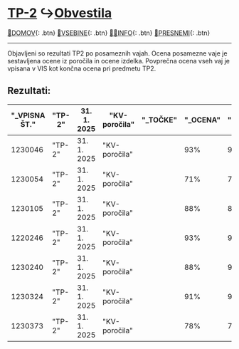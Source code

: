 # [TP-2](../index.md) ↪[Obvestila](./index.md) 

[🏡DOMOV](../index.md){: .btn}
[📝VSEBINE](../Vsebine/index.md){: .btn}
[👨‍🎓INFO](../info.md){: .btn}
[💾PRESNEMI](../Presnemi/index.md){: .btn}

---
 
Objavljeni so rezultati TP2 po posameznih vajah. Ocena posamezne vaje je sestavljena ocene iz poročila in ocene izdelka. Povprečna ocena vseh vaj je vpisana v VIS kot končna ocena pri predmetu TP2.

## Rezultati:

| "_VPISNA ŠT." | "TP-2" | 31. 1. 2025 | "KV-poročila" | "_TOČKE" | "_OCENA" | "TP1_V1" | "TP2_V2" | "TP2_V3" | "TP2_V4" | "TP2_V5" | "TP2_V6" | "TP2_V7" | "TP2_V8" |
| ---- | ---- | ---- | ---- | ---- | ---- | ---- | ---- | ---- | ---- | ---- | ---- | ---- | ---- |
| 1230046 | "TP-2" | 31. 1. 2025 | "KV-poročila" |  | 93% | 95 | 90 | 90 | 95 | 95 | 96.5 | 93.5 | 92.5 |
| 1230054 | "TP-2" | 31. 1. 2025 | "KV-poročila" |  | 71% | 70 | 65 | 70 | 80 | 80 | 65 | 70 | 70 |
| 1230105 | "TP-2" | 31. 1. 2025 | "KV-poročila" |  | 88% | 85 | 85 | 85 | 90 | 90 | 87.5 | 92.5 | 92.5 |
| 1220246 | "TP-2" | 31. 1. 2025 | "KV-poročila" |  | 93% | 95 | 95 | 90 | 95 | 95 | 94 | 87.5 | 90 |
| 1230240 | "TP-2" | 31. 1. 2025 | "KV-poročila" |  | 88% | 90 | 85 | 85 | 85 | 85 | 91.5 | 90 | 90 |
| 1230324 | "TP-2" | 31. 1. 2025 | "KV-poročila" |  | 91% | 95 | 90 | 95 | 80 | 95 | 92.5 | 90 | 90 |
| 1230373 | "TP-2" | 31. 1. 2025 | "KV-poročila" |  | 78% | 70 | 60 | 75 | 75 | 80 | 90 | 85 | 90 |

